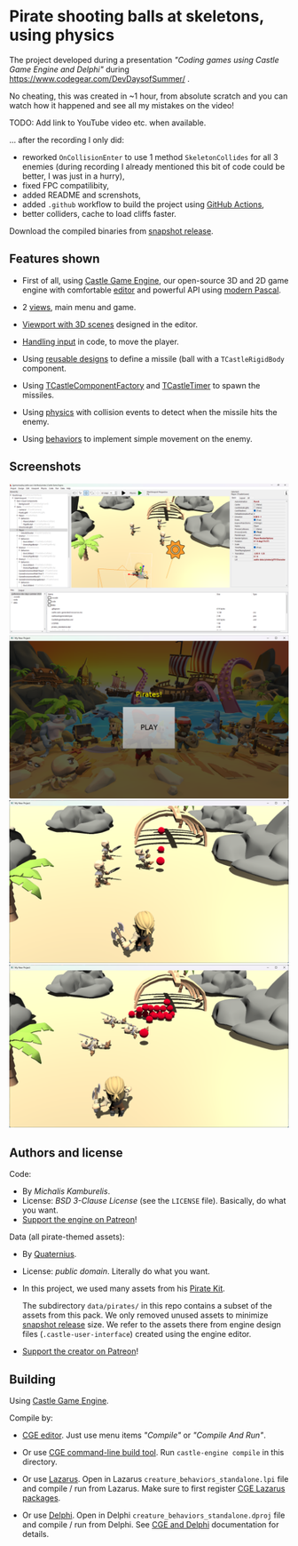 # Pirate shooting balls at skeletons, using physics

The project developed during a presentation _"Coding games using Castle Game Engine and Delphi"_ during https://www.codegear.com/DevDaysofSummer/ .

No cheating, this was created in ~1 hour, from absolute scratch and you can watch how it happened and see all my mistakes on the video!

TODO: Add link to YouTube video etc. when available.

... after the recording I only did:

- reworked `OnCollisionEnter` to use 1 method `SkeletonCollides` for all 3 enemies (during recording I already mentioned this bit of code could be better, I was just in a hurry),
- fixed FPC compatilibity,
- added README and screnshots,
- added `.github` workflow to build the project using [GitHub Actions](https://castle-engine.io/github_actions),
- better colliders, cache to load cliffs faster.

Download the compiled binaries from [snapshot release](https://github.com/castle-engine/conference-dev-days-summer-2024/releases/tag/snapshot).

## Features shown

- First of all, using [Castle Game Engine](https://castle-engine.io/), our open-source 3D and 2D game engine with comfortable [editor](https://castle-engine.io/editor) and powerful API using [modern Pascal](https://castle-engine.io/why_pascal).

- 2 [views](https://castle-engine.io/views), main menu and game.

- [Viewport with 3D scenes](https://castle-engine.io/viewport_and_scenes) designed in the editor.

- [Handling input](https://castle-engine.io/view_events) in code, to move the player.

- Using [reusable designs](https://castle-engine.io/reuse_design) to define a missile (ball with a `TCastleRigidBody` component.

- Using [TCastleComponentFactory](https://castle-engine.io/apidoc/html/CastleComponentSerialize.TCastleComponentFactory.html) and [TCastleTimer](https://castle-engine.io/apidoc/html/CastleControls.TCastleTimer.html) to spawn the missiles.

- Using [physics](https://castle-engine.io/physics) with collision events to detect when the missile hits the enemy.

- Using [behaviors](https://castle-engine.io/behaviors) to implement simple movement on the enemy.

## Screenshots

![Screenshot from editor](screenshot_editor.png)
![Screenshot 1](screenshot1.png)
![Screenshot 2](screenshot2.png)
![Screenshot 3](screenshot3.png)

## Authors and license

Code:
- By _Michalis Kamburelis_.
- License: _BSD 3-Clause License_ (see the `LICENSE` file). Basically, do what you want.
- [Support the engine on Patreon](https://www.patreon.com/castleengine)!

Data (all pirate-themed assets):
- By [Quaternius](https://quaternius.com/).
- License: _public domain_. Literally do what you want.
- In this project, we used many assets from his [Pirate Kit](https://quaternius.com/packs/piratekit.html).

    The subdirectory `data/pirates/` in this repo contains a subset of the assets from this pack. We only removed unused assets to minimize [snapshot release](https://github.com/castle-engine/conference-dev-days-summer-2024/releases/tag/snapshot) size. We refer to the assets there from engine design files (`.castle-user-interface`) created using the engine editor.

- [Support the creator on Patreon](https://www.patreon.com/quaternius)!

## Building

Using [Castle Game Engine](https://castle-engine.io/).

Compile by:

- [CGE editor](https://castle-engine.io/editor). Just use menu items _"Compile"_ or _"Compile And Run"_.

- Or use [CGE command-line build tool](https://castle-engine.io/build_tool). Run `castle-engine compile` in this directory.

- Or use [Lazarus](https://www.lazarus-ide.org/). Open in Lazarus `creature_behaviors_standalone.lpi` file and compile / run from Lazarus. Make sure to first register [CGE Lazarus packages](https://castle-engine.io/lazarus).

- Or use [Delphi](https://www.embarcadero.com/products/Delphi). Open in Delphi `creature_behaviors_standalone.dproj` file and compile / run from Delphi. See [CGE and Delphi](https://castle-engine.io/delphi) documentation for details.

